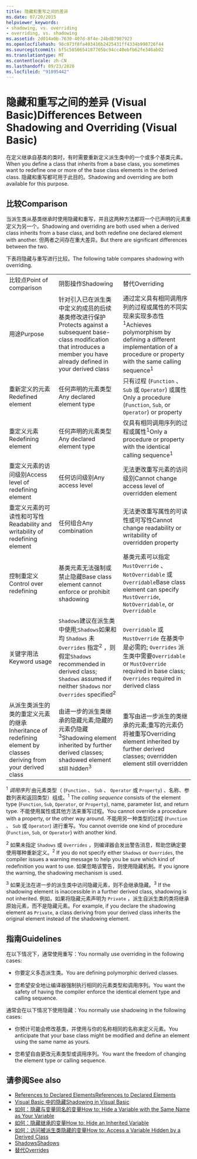 ```yaml
---
title: 隐藏和重写之间的差异
ms.date: 07/20/2015
helpviewer_keywords:
- shadowing, vs. overriding
- overriding, vs. shadowing
ms.assetid: 2d014a0b-7630-407d-8f4e-24bd87987923
ms.openlocfilehash: 98c073f8fa403416b2425431ff4334b990726f44
ms.sourcegitcommit: bf5c5850654187705bc94cc40ebfb62fe346ab02
ms.translationtype: MT
ms.contentlocale: zh-CN
ms.lasthandoff: 09/23/2020
ms.locfileid: "91095442"
---
```

# <a name="differences-between-shadowing-and-overriding-visual-basic"></a><span data-ttu-id="2d363-102">隐藏和重写之间的差异 (Visual Basic)</span><span class="sxs-lookup"><span data-stu-id="2d363-102">Differences Between Shadowing and Overriding (Visual Basic)</span></span>

<span data-ttu-id="2d363-103">在定义继承自基类的类时，有时需要重新定义派生类中的一个或多个基类元素。</span><span class="sxs-lookup"><span data-stu-id="2d363-103">When you define a class that inherits from a base class, you sometimes want to redefine one or more of the base class elements in the derived class.</span></span> <span data-ttu-id="2d363-104">隐藏和重写都可用于此目的。</span><span class="sxs-lookup"><span data-stu-id="2d363-104">Shadowing and overriding are both available for this purpose.</span></span>  
  
## <a name="comparison"></a><span data-ttu-id="2d363-105">比较</span><span class="sxs-lookup"><span data-stu-id="2d363-105">Comparison</span></span>  

 <span data-ttu-id="2d363-106">当派生类从基类继承时使用隐藏和重写，并且这两种方法都将一个已声明的元素重定义为另一个。</span><span class="sxs-lookup"><span data-stu-id="2d363-106">Shadowing and overriding are both used when a derived class inherits from a base class, and both redefine one declared element with another.</span></span> <span data-ttu-id="2d363-107">但两者之间存在重大差异。</span><span class="sxs-lookup"><span data-stu-id="2d363-107">But there are significant differences between the two.</span></span>  
  
 <span data-ttu-id="2d363-108">下表将隐藏与重写进行比较。</span><span class="sxs-lookup"><span data-stu-id="2d363-108">The following table compares shadowing with overriding.</span></span>  
  
||||  
|---|---|---|  
|<span data-ttu-id="2d363-109">比较点</span><span class="sxs-lookup"><span data-stu-id="2d363-109">Point of comparison</span></span>|<span data-ttu-id="2d363-110">阴影操作</span><span class="sxs-lookup"><span data-stu-id="2d363-110">Shadowing</span></span>|<span data-ttu-id="2d363-111">替代</span><span class="sxs-lookup"><span data-stu-id="2d363-111">Overriding</span></span>|  
|<span data-ttu-id="2d363-112">用途</span><span class="sxs-lookup"><span data-stu-id="2d363-112">Purpose</span></span>|<span data-ttu-id="2d363-113">针对引入已在派生类中定义的成员的后续基类修改进行保护</span><span class="sxs-lookup"><span data-stu-id="2d363-113">Protects against a subsequent base-class modification that introduces a member you have already defined in your derived class</span></span>|<span data-ttu-id="2d363-114">通过定义具有相同调用序列的过程或属性的不同实现来实现多态性<sup>1</sup></span><span class="sxs-lookup"><span data-stu-id="2d363-114">Achieves polymorphism by defining a different implementation of a procedure or property with the same calling sequence<sup>1</sup></span></span>|  
|<span data-ttu-id="2d363-115">重新定义的元素</span><span class="sxs-lookup"><span data-stu-id="2d363-115">Redefined element</span></span>|<span data-ttu-id="2d363-116">任何声明的元素类型</span><span class="sxs-lookup"><span data-stu-id="2d363-116">Any declared element type</span></span>|<span data-ttu-id="2d363-117">只有过程 (`Function` 、 `Sub` 或 `Operator`) 或属性</span><span class="sxs-lookup"><span data-stu-id="2d363-117">Only a procedure (`Function`, `Sub`, or `Operator`) or property</span></span>|  
|<span data-ttu-id="2d363-118">重定义元素</span><span class="sxs-lookup"><span data-stu-id="2d363-118">Redefining element</span></span>|<span data-ttu-id="2d363-119">任何声明的元素类型</span><span class="sxs-lookup"><span data-stu-id="2d363-119">Any declared element type</span></span>|<span data-ttu-id="2d363-120">仅具有相同调用序列的过程或属性<sup>1</sup></span><span class="sxs-lookup"><span data-stu-id="2d363-120">Only a procedure or property with the identical calling sequence<sup>1</sup></span></span>|  
|<span data-ttu-id="2d363-121">重定义元素的访问级别</span><span class="sxs-lookup"><span data-stu-id="2d363-121">Access level of redefining element</span></span>|<span data-ttu-id="2d363-122">任何访问级别</span><span class="sxs-lookup"><span data-stu-id="2d363-122">Any access level</span></span>|<span data-ttu-id="2d363-123">无法更改重写元素的访问级别</span><span class="sxs-lookup"><span data-stu-id="2d363-123">Cannot change access level of overridden element</span></span>|  
|<span data-ttu-id="2d363-124">重定义元素的可读性和可写性</span><span class="sxs-lookup"><span data-stu-id="2d363-124">Readability and writability of redefining element</span></span>|<span data-ttu-id="2d363-125">任何组合</span><span class="sxs-lookup"><span data-stu-id="2d363-125">Any combination</span></span>|<span data-ttu-id="2d363-126">无法更改重写属性的可读性或可写性</span><span class="sxs-lookup"><span data-stu-id="2d363-126">Cannot change readability or writability of overridden property</span></span>|  
|<span data-ttu-id="2d363-127">控制重定义</span><span class="sxs-lookup"><span data-stu-id="2d363-127">Control over redefining</span></span>|<span data-ttu-id="2d363-128">基类元素无法强制或禁止隐藏</span><span class="sxs-lookup"><span data-stu-id="2d363-128">Base class element cannot enforce or prohibit shadowing</span></span>|<span data-ttu-id="2d363-129">基类元素可以指定 `MustOverride` 、 `NotOverridable` 或 `Overridable`</span><span class="sxs-lookup"><span data-stu-id="2d363-129">Base class element can specify `MustOverride`, `NotOverridable`, or `Overridable`</span></span>|  
|<span data-ttu-id="2d363-130">关键字用法</span><span class="sxs-lookup"><span data-stu-id="2d363-130">Keyword usage</span></span>|<span data-ttu-id="2d363-131">`Shadows`建议在派生类中使用;`Shadows`如果和均 `Shadows` 未 `Overrides` 指定<sup>2</sup> ，则假定</span><span class="sxs-lookup"><span data-stu-id="2d363-131">`Shadows` recommended in derived class; `Shadows` assumed if neither `Shadows` nor `Overrides` specified<sup>2</sup></span></span>|<span data-ttu-id="2d363-132">`Overridable` 或 `MustOverride` 在基类中是必需的; `Overrides` 派生类中需要</span><span class="sxs-lookup"><span data-stu-id="2d363-132">`Overridable` or `MustOverride` required in base class; `Overrides` required in derived class</span></span>|  
|<span data-ttu-id="2d363-133">从派生类派生的类的重定义元素的继承</span><span class="sxs-lookup"><span data-stu-id="2d363-133">Inheritance of redefining element by classes deriving from your derived class</span></span>|<span data-ttu-id="2d363-134">由进一步的派生类继承的隐藏元素;隐藏的元素仍隐藏<sup>3</sup></span><span class="sxs-lookup"><span data-stu-id="2d363-134">Shadowing element inherited by further derived classes; shadowed element still hidden<sup>3</sup></span></span>|<span data-ttu-id="2d363-135">重写由进一步派生的类继承的元素;重写的元素仍将被重写</span><span class="sxs-lookup"><span data-stu-id="2d363-135">Overriding element inherited by further derived classes; overridden element still overridden</span></span>|  
  
 <span data-ttu-id="2d363-136"><sup>1</sup> *调用序列* 由元素类型（ (`Function` 、 `Sub` 、 `Operator` 或 `Property`) 、名称、参数列表和返回类型）组成。</span><span class="sxs-lookup"><span data-stu-id="2d363-136"><sup>1</sup> The *calling sequence* consists of the element type (`Function`, `Sub`, `Operator`, or `Property`), name, parameter list, and return type.</span></span> <span data-ttu-id="2d363-137">不能使用属性或其他方法来重写过程。</span><span class="sxs-lookup"><span data-stu-id="2d363-137">You cannot override a procedure with a property, or the other way around.</span></span> <span data-ttu-id="2d363-138">不能用另一种类型的过程 (`Function` 、 `Sub` 或 `Operator`) 进行重写。</span><span class="sxs-lookup"><span data-stu-id="2d363-138">You cannot override one kind of procedure (`Function`, `Sub`, or `Operator`) with another kind.</span></span>  
  
 <span data-ttu-id="2d363-139"><sup>2</sup> 如果未指定 `Shadows` 或 `Overrides` ，则编译器会发出警告消息，帮助您确定要使用哪种重新定义。</span><span class="sxs-lookup"><span data-stu-id="2d363-139"><sup>2</sup> If you do not specify either `Shadows` or `Overrides`, the compiler issues a warning message to help you be sure which kind of redefinition you want to use.</span></span> <span data-ttu-id="2d363-140">如果忽略该警告，则使用隐藏机制。</span><span class="sxs-lookup"><span data-stu-id="2d363-140">If you ignore the warning, the shadowing mechanism is used.</span></span>  
  
 <span data-ttu-id="2d363-141"><sup>3</sup> 如果无法在进一步的派生类中访问隐藏元素，则不会继承隐藏。</span><span class="sxs-lookup"><span data-stu-id="2d363-141"><sup>3</sup> If the shadowing element is inaccessible in a further derived class, shadowing is not inherited.</span></span> <span data-ttu-id="2d363-142">例如，如果将隐藏元素声明为 `Private` ，派生自派生类的类将继承原始元素，而不是隐藏元素。</span><span class="sxs-lookup"><span data-stu-id="2d363-142">For example, if you declare the shadowing element as `Private`, a class deriving from your derived class inherits the original element instead of the shadowing element.</span></span>  
  
## <a name="guidelines"></a><span data-ttu-id="2d363-143">指南</span><span class="sxs-lookup"><span data-stu-id="2d363-143">Guidelines</span></span>  

 <span data-ttu-id="2d363-144">在以下情况下，通常使用重写：</span><span class="sxs-lookup"><span data-stu-id="2d363-144">You normally use overriding in the following cases:</span></span>  
  
- <span data-ttu-id="2d363-145">你要定义多态派生类。</span><span class="sxs-lookup"><span data-stu-id="2d363-145">You are defining polymorphic derived classes.</span></span>  
  
- <span data-ttu-id="2d363-146">您希望安全地让编译器强制执行相同的元素类型和调用序列。</span><span class="sxs-lookup"><span data-stu-id="2d363-146">You want the safety of having the compiler enforce the identical element type and calling sequence.</span></span>  
  
 <span data-ttu-id="2d363-147">通常会在以下情况下使用隐藏：</span><span class="sxs-lookup"><span data-stu-id="2d363-147">You normally use shadowing in the following cases:</span></span>  
  
- <span data-ttu-id="2d363-148">你预计可能会修改基类，并使用与你的名称相同的名称来定义元素。</span><span class="sxs-lookup"><span data-stu-id="2d363-148">You anticipate that your base class might be modified and define an element using the same name as yours.</span></span>  
  
- <span data-ttu-id="2d363-149">您希望自由更改元素类型或调用序列。</span><span class="sxs-lookup"><span data-stu-id="2d363-149">You want the freedom of changing the element type or calling sequence.</span></span>  
  
## <a name="see-also"></a><span data-ttu-id="2d363-150">请参阅</span><span class="sxs-lookup"><span data-stu-id="2d363-150">See also</span></span>

- [<span data-ttu-id="2d363-151">References to Declared Elements</span><span class="sxs-lookup"><span data-stu-id="2d363-151">References to Declared Elements</span></span>](references-to-declared-elements.md)
- [<span data-ttu-id="2d363-152">Visual Basic 中的隐藏</span><span class="sxs-lookup"><span data-stu-id="2d363-152">Shadowing in Visual Basic</span></span>](shadowing.md)
- [<span data-ttu-id="2d363-153">如何：隐藏与变量同名的变量</span><span class="sxs-lookup"><span data-stu-id="2d363-153">How to: Hide a Variable with the Same Name as Your Variable</span></span>](how-to-hide-a-variable-with-the-same-name-as-your-variable.md)
- [<span data-ttu-id="2d363-154">如何：隐藏继承的变量</span><span class="sxs-lookup"><span data-stu-id="2d363-154">How to: Hide an Inherited Variable</span></span>](how-to-hide-an-inherited-variable.md)
- [<span data-ttu-id="2d363-155">如何：访问被派生类隐藏的变量</span><span class="sxs-lookup"><span data-stu-id="2d363-155">How to: Access a Variable Hidden by a Derived Class</span></span>](how-to-access-a-variable-hidden-by-a-derived-class.md)
- [<span data-ttu-id="2d363-156">Shadows</span><span class="sxs-lookup"><span data-stu-id="2d363-156">Shadows</span></span>](../../../language-reference/modifiers/shadows.md)
- [<span data-ttu-id="2d363-157">替代</span><span class="sxs-lookup"><span data-stu-id="2d363-157">Overrides</span></span>](../../../language-reference/modifiers/overrides.md)
